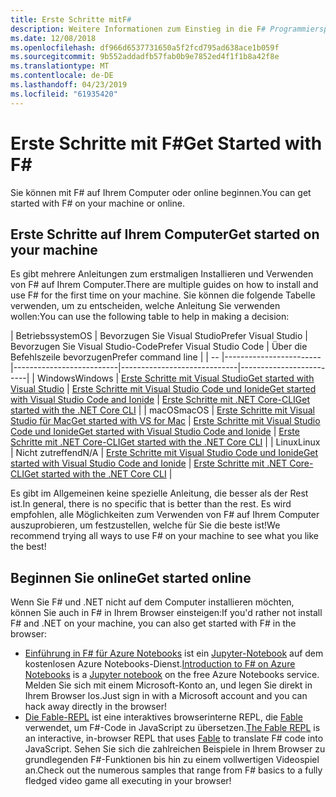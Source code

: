 ```yaml
---
title: Erste Schritte mitF#
description: Weitere Informationen zum Einstieg in die F# Programmiersprache.
ms.date: 12/08/2018
ms.openlocfilehash: df966d6537731650a5f2fcd795ad638ace1b059f
ms.sourcegitcommit: 9b552addadfb57fab0b9e7852ed4f1f1b8a42f8e
ms.translationtype: MT
ms.contentlocale: de-DE
ms.lasthandoff: 04/23/2019
ms.locfileid: "61935420"
---
```

# <a name="get-started-with-f"></a><span data-ttu-id="53f1a-103">Erste Schritte mit F#</span><span class="sxs-lookup"><span data-stu-id="53f1a-103">Get Started with F\#</span></span>

<span data-ttu-id="53f1a-104">Sie können mit F# auf Ihrem Computer oder online beginnen.</span><span class="sxs-lookup"><span data-stu-id="53f1a-104">You can get started with F# on your machine or online.</span></span>

## <a name="get-started-on-your-machine"></a><span data-ttu-id="53f1a-105">Erste Schritte auf Ihrem Computer</span><span class="sxs-lookup"><span data-stu-id="53f1a-105">Get started on your machine</span></span>

<span data-ttu-id="53f1a-106">Es gibt mehrere Anleitungen zum erstmaligen Installieren und Verwenden von F# auf Ihrem Computer.</span><span class="sxs-lookup"><span data-stu-id="53f1a-106">There are multiple guides on how to install and use F# for the first time on your machine.</span></span>  <span data-ttu-id="53f1a-107">Sie können die folgende Tabelle verwenden, um zu entscheiden, welche Anleitung Sie verwenden wollen:</span><span class="sxs-lookup"><span data-stu-id="53f1a-107">You can use the following table to help in making a decision:</span></span>

| <span data-ttu-id="53f1a-108">Betriebssystem</span><span class="sxs-lookup"><span data-stu-id="53f1a-108">OS</span></span> | <span data-ttu-id="53f1a-109">Bevorzugen Sie Visual Studio</span><span class="sxs-lookup"><span data-stu-id="53f1a-109">Prefer Visual Studio</span></span> | <span data-ttu-id="53f1a-110">Bevorzugen Sie Visual Studio-Code</span><span class="sxs-lookup"><span data-stu-id="53f1a-110">Prefer Visual Studio Code</span></span> | <span data-ttu-id="53f1a-111">Über die Befehlszeile bevorzugen</span><span class="sxs-lookup"><span data-stu-id="53f1a-111">Prefer command line</span></span> |
| -- |------------------------|--------------------------|-----------------------------|-------------------------|
| <span data-ttu-id="53f1a-112">Windows</span><span class="sxs-lookup"><span data-stu-id="53f1a-112">Windows</span></span> | [<span data-ttu-id="53f1a-113">Erste Schritte mit Visual Studio</span><span class="sxs-lookup"><span data-stu-id="53f1a-113">Get started with Visual Studio</span></span>](get-started-visual-studio.md) | [<span data-ttu-id="53f1a-114">Erste Schritte mit Visual Studio Code und Ionide</span><span class="sxs-lookup"><span data-stu-id="53f1a-114">Get started with Visual Studio Code and Ionide</span></span>](get-started-vscode.md) | [<span data-ttu-id="53f1a-115">Erste Schritte mit .NET Core-CLI</span><span class="sxs-lookup"><span data-stu-id="53f1a-115">Get started with the .NET Core CLI</span></span>](get-started-command-line.md) |
| <span data-ttu-id="53f1a-116">macOS</span><span class="sxs-lookup"><span data-stu-id="53f1a-116">macOS</span></span> | [<span data-ttu-id="53f1a-117">Erste Schritte mit Visual Studio für Mac</span><span class="sxs-lookup"><span data-stu-id="53f1a-117">Get started with VS for Mac</span></span>](get-started-with-visual-studio-for-mac.md) | [<span data-ttu-id="53f1a-118">Erste Schritte mit Visual Studio Code und Ionide</span><span class="sxs-lookup"><span data-stu-id="53f1a-118">Get started with Visual Studio Code and Ionide</span></span>](get-started-vscode.md) | [<span data-ttu-id="53f1a-119">Erste Schritte mit .NET Core-CLI</span><span class="sxs-lookup"><span data-stu-id="53f1a-119">Get started with the .NET Core CLI</span></span>](get-started-command-line.md) |
| <span data-ttu-id="53f1a-120">Linux</span><span class="sxs-lookup"><span data-stu-id="53f1a-120">Linux</span></span> | <span data-ttu-id="53f1a-121">Nicht zutreffend</span><span class="sxs-lookup"><span data-stu-id="53f1a-121">N/A</span></span> | [<span data-ttu-id="53f1a-122">Erste Schritte mit Visual Studio Code und Ionide</span><span class="sxs-lookup"><span data-stu-id="53f1a-122">Get started with Visual Studio Code and Ionide</span></span>](get-started-vscode.md) | [<span data-ttu-id="53f1a-123">Erste Schritte mit .NET Core-CLI</span><span class="sxs-lookup"><span data-stu-id="53f1a-123">Get started with the .NET Core CLI</span></span>](get-started-command-line.md) |

<span data-ttu-id="53f1a-124">Es gibt im Allgemeinen keine spezielle Anleitung, die besser als der Rest ist.</span><span class="sxs-lookup"><span data-stu-id="53f1a-124">In general, there is no specific that is better than the rest.</span></span> <span data-ttu-id="53f1a-125">Es wird empfohlen, alle Möglichkeiten zum Verwenden von F# auf Ihrem Computer auszuprobieren, um festzustellen, welche für Sie die beste ist!</span><span class="sxs-lookup"><span data-stu-id="53f1a-125">We recommend trying all ways to use F# on your machine to see what you like the best!</span></span>

## <a name="get-started-online"></a><span data-ttu-id="53f1a-126">Beginnen Sie online</span><span class="sxs-lookup"><span data-stu-id="53f1a-126">Get started online</span></span>

<span data-ttu-id="53f1a-127">Wenn Sie F# und .NET nicht auf dem Computer installieren möchten, können Sie auch in F# in Ihrem Browser einsteigen:</span><span class="sxs-lookup"><span data-stu-id="53f1a-127">If you'd rather not install F# and .NET on your machine, you can also get started with F# in the browser:</span></span>

* <span data-ttu-id="53f1a-128">[Einführung in F# für Azure Notebooks](https://notebooks.azure.com/Microsoft/projects/2018-Intro-FSharp/html/Introduction%20to%20FSharp.ipynb) ist ein [Jupyter-Notebook](https://jupyter.org/) auf dem kostenlosen Azure Notebooks-Dienst.</span><span class="sxs-lookup"><span data-stu-id="53f1a-128">[Introduction to F# on Azure Notebooks](https://notebooks.azure.com/Microsoft/projects/2018-Intro-FSharp/html/Introduction%20to%20FSharp.ipynb) is a [Jupyter notebook](https://jupyter.org/) on the free Azure Notebooks service.</span></span> <span data-ttu-id="53f1a-129">Melden Sie sich mit einem Microsoft-Konto an, und legen Sie direkt in Ihrem Browser los.</span><span class="sxs-lookup"><span data-stu-id="53f1a-129">Just sign in with a Microsoft account and you can hack away directly in the browser!</span></span>
* <span data-ttu-id="53f1a-130">[Die Fable-REPL](https://fable.io/repl/) ist eine interaktives browserinterne REPL, die [Fable](https://fable.io/) verwendet, um F#-Code in JavaScript zu übersetzen.</span><span class="sxs-lookup"><span data-stu-id="53f1a-130">[The Fable REPL](https://fable.io/repl/) is an interactive, in-browser REPL that uses [Fable](https://fable.io/) to translate F# code into JavaScript.</span></span> <span data-ttu-id="53f1a-131">Sehen Sie sich die zahlreichen Beispiele in Ihrem Browser zu grundlegenden F#-Funktionen bis hin zu einem vollwertigen Videospiel an.</span><span class="sxs-lookup"><span data-stu-id="53f1a-131">Check out the numerous samples that range from F# basics to a fully fledged video game all executing in your browser!</span></span>
